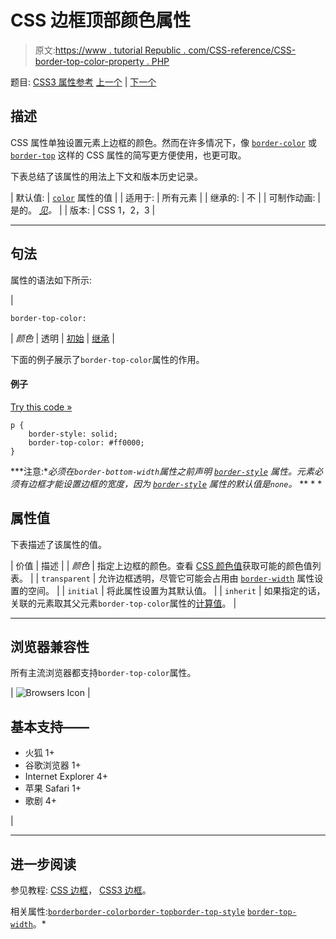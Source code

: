 # CSS 边框顶部颜色属性

> 原文:[https://www . tutorial Republic . com/CSS-reference/CSS-border-top-color-property . PHP](https://www.tutorialrepublic.com/css-reference/css-border-top-color-property.php)

题目: [CSS3 属性参考](css3-properties.php) [上一个](css-border-top-property.php) | [下一个](css3-border-top-left-radius-property.php)

## 描述

CSS 属性单独设置元素上边框的颜色。然而在许多情况下，像 [`border-color`](css-border-color-property.php) 或 [`border-top`](css-border-top-property.php) 这样的 CSS 属性的简写更方便使用，也更可取。

下表总结了该属性的用法上下文和版本历史记录。

| 默认值: | [`color`](css-color-property.php) 属性的值 |
| 适用于: | 所有元素 |
| 继承的: | 不 |
| 可制作动画: | 是的。 [*见*](css-animatable-properties.php)*。* |
| 版本: | CSS 1，2，3 |

* * *

## 句法

属性的语法如下所示:

| 

```
border-top-color: 
```

 | *颜色* &#124; 透明 &#124; [初始](../definitions.php#initial) &#124; [继承](../definitions.php#inherit) |

下面的例子展示了`border-top-color`属性的作用。

#### 例子

[Try this code »](../codelab.php?topic=css&file=border-top-color-property "Try this code using online Editor")

```
p {
    border-style: solid;
    border-top-color: #ff0000;
}
```

 ***注意:**必须在`border-bottom-width`属性之前声明 [`border-style`](css-border-style-property.php) 属性。元素必须有边框才能设置边框的宽度，因为 [`border-style`](css-border-style-property.php) 属性的默认值是`none`。*  ** * *

## 属性值

下表描述了该属性的值。

| 价值 | 描述 |
| *颜色* | 指定上边框的颜色。查看 [CSS 颜色值](css-color-values.php)获取可能的颜色值列表。 |
| `transparent` | 允许边框透明，尽管它可能会占用由 [`border-width`](css-border-width-property.php) 属性设置的空间。 |
| `initial` | 将此属性设置为其默认值。 |
| `inherit` | 如果指定的话，关联的元素取其父元素`border-top-color`属性的[计算值](../definitions.php#computed-value)。 |

* * *

## 浏览器兼容性

所有主流浏览器都支持`border-top-color`属性。

| ![Browsers Icon](../Images/e9331123c77668c1832e541c2fca1002.png) | 

## 基本支持——

*   火狐 1+
*   谷歌浏览器 1+
*   Internet Explorer 4+
*   苹果 Safari 1+
*   歌剧 4+

 |

* * *

## 进一步阅读

参见教程: [CSS 边框](../css-tutorial/css-border.php)， [CSS3 边框](../css-tutorial/css3-border.php)。

相关属性:[`border`](css-border-property.php)[`border-color`](css-border-color-property.php)[`border-top`](css-border-top-property.php)[`border-top-style`](css-border-top-style-property.php)
[`border-top-width`](css-border-top-width-property.php)。*